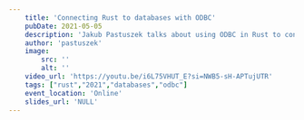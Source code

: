 ```yaml
---
    title: 'Connecting Rust to databases with ODBC'
    pubDate: 2021-05-05
    description: 'Jakub Pastuszek talks about using ODBC in Rust to connect to databases, and his own experience using this to ingest and analyse website logs.'
    author: 'pastuszek'
    image:
        src: ''
        alt: ''
    video_url: 'https://youtu.be/i6L75VHUT_E?si=NWB5-sH-APTujUTR'
    tags: ["rust","2021","databases","odbc"]
    event_location: 'Online'
    slides_url: 'NULL'
---
```

